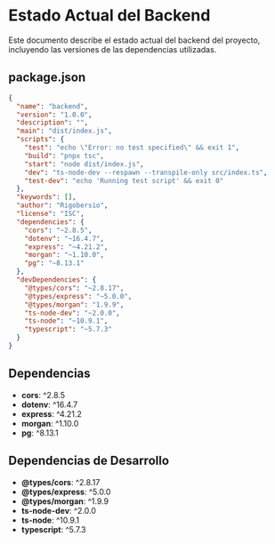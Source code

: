 # Estado Actual del Backend

Este documento describe el estado actual del backend del proyecto, incluyendo las versiones de las dependencias utilizadas.

## package.json

```json
{
  "name": "backend",
  "version": "1.0.0",
  "description": "",
  "main": "dist/index.js",
  "scripts": {
    "test": "echo \"Error: no test specified\" && exit 1",
    "build": "pnpx tsc",
    "start": "node dist/index.js",
    "dev": "ts-node-dev --respawn --transpile-only src/index.ts",
    "test-dev": "echo 'Running test script' && exit 0"
  },
  "keywords": [],
  "author": "Rigobersio",
  "license": "ISC",
  "dependencies": {
    "cors": "~2.8.5",
    "dotenv": "~16.4.7",
    "express": "~4.21.2",
    "morgan": "~1.10.0",
    "pg": "~8.13.1"
  },
  "devDependencies": {
    "@types/cors": "~2.8.17",
    "@types/express": "~5.0.0",
    "@types/morgan": "1.9.9",
    "ts-node-dev": "~2.0.0",
    "ts-node": "~10.9.1",
    "typescript": "~5.7.3"
  }
}
```

## Dependencias

- **cors**: ^2.8.5
- **dotenv**: ^16.4.7
- **express**: ^4.21.2
- **morgan**: ^1.10.0
- **pg**: ^8.13.1

## Dependencias de Desarrollo

- **@types/cors**: ^2.8.17
- **@types/express**: ^5.0.0
- **@types/morgan**: ^1.9.9
- **ts-node-dev**: ^2.0.0
- **ts-node**: ^10.9.1
- **typescript**: ^5.7.3
